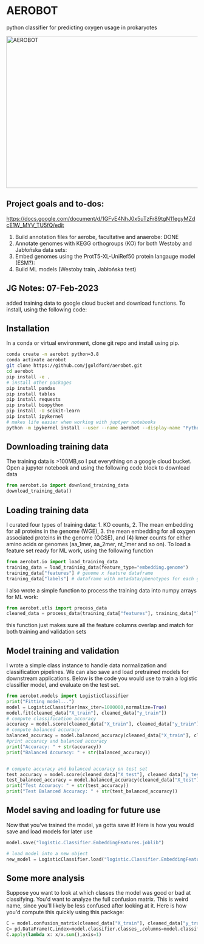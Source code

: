 # AEROBOT
python classifier for predicting oxygen usage in prokaryotes

<img src="https://cdn.discordapp.com/attachments/977537752591659008/1072408230862520420/JoshG_Ukiyo-e_style_drawing_of_a_cute_microbe_wearing_a_gas_mas_d5523523-2df3-42bd-b1b3-67d18237f331.png" alt="AEROBOT" title="AEROBOT" width="600" height="400" class="center">

## Project goals and to-dos:
https://docs.google.com/document/d/1GFvE4NhJ0x5uTzFr89tgN11egyMZdcE1W_MYV_TU5fQ/edit

1. Build annotation files for aerobe, facultative and anaerobe: DONE
2. Annotate genomes with KEGG orthogroups (KO) for both Westoby and Jabłońska data sets: 
3. Embed genomes using the ProtT5-XL-UniRef50 protein langauge model (ESM?): 
4. Build ML models (Westoby train, Jabłońska test)


## JG Notes: 07-Feb-2023
added training data to google cloud bucket and download functions. To install, using the following code:

## Installation

In a conda or virtual environment, clone git repo and install using pip.

```sh
conda create -n aerobot python=3.8
conda activate aerobot
git clone https://github.com/jgoldford/aerobot.git
cd aerobot
pip install -e .
# install other packages
pip install pandas
pip install tables
pip install requests
pip install biopython
pip install -U scikit-learn
pip install ipykernel
# makes life easier when working with juptyer notebooks
python -m ipykernel install --user --name aerobot --display-name "Python 3.8 (aerobot)"
```

## Downloading training data
The training data is >100MB,so I put everything on a google cloud bucket. Open a jupyter notebook and using the following code block to download data

```python
from aerobot.io import download_training_data
download_training_data()
```

## Loading training data
I curated four types of training data: 1. KO counts, 2. The mean embedding for all proteins in the genome (WGE), 3. the mean embedding for all oxygen associated proteins in the genome (OGSE), and (4) kmer counts for either amino acids or genomes (aa_1mer, aa_2mer, nt_1mer and so on). To load a feature set ready for ML work, using the following function

```python
from aerobot.io import load_training_data
training_data = load_training_data(feature_type="embedding.genome")
training_data["features"] # genome x feature dataframe
training_data["labels"] # dataframe with metadata/phenotypes for each genome
```

I also wrote a simple function to process the training data into numpy arrays for ML work:

```python
from aerobot.utls import process_data
cleaned_data = process_data(training_data["features"], training_data["labels"]["physiology"], validation_data["features"], validation_data["labels"]["physiology"])
```

this function just makes sure all the feature columns overlap and match for both training and validation sets

## Model training and validation
I wrote a simple class instance to handle data normalization and classification pipelines.  We can also save and load pretrained models for downstream applications.  Below is the code you would use to train a logistic classifier model, and evaluate on the test set.

```python
from aerobot.models import LogisticClassifier
print("Fitting model...")
model = LogisticClassifier(max_iter=1000000,normalize=True)
model.fit(cleaned_data["X_train"], cleaned_data["y_train"])
# compute classification accuracy
accuracy = model.score(cleaned_data["X_train"], cleaned_data["y_train"])
# compute balanced accuracy
balanced_accuracy = model.balanced_accuracy(cleaned_data["X_train"], cleaned_data["y_train"])
#print accuracy and balanced accuracy
print("Accuracy: " + str(accuracy))
print("Balanced Accuracy: " + str(balanced_accuracy))


# compute accuracy and balanced accuracy on test set
test_accuracy = model.score(cleaned_data["X_test"], cleaned_data["y_test"])
test_balanced_accuracy = model.balanced_accuracy(cleaned_data["X_test"], cleaned_data["y_test"])
print("Test Accuracy: " + str(test_accuracy))
print("Test Balanced Accuracy: " + str(test_balanced_accuracy))
```

## Model saving and loading for future use
Now that you've trained the model, ya gotta save it! Here is how you would save and load models for later use
```python
model.save("logistic.Classifier.EmbeddingFeatures.joblib")

# load model into a new object
new_model = LogisticClassifier.load("logistic.Classifier.EmbeddingFeatures.joblib")
```

## Some more analysis
Suppose you want to look at which classes the model was good or bad at classifying. You'd want to analyze the full confusion matrix.  This is weird name, since you'll likely be less confused after looking at it. Here is how you'd compute this quickly using this package:

```python
C = model.confusion_matrix(cleaned_data["X_train"], cleaned_data["y_train"])
C= pd.DataFrame(C,index=model.classifier.classes_,columns=model.classifier.classes_)
C.apply(lambda x: x/x.sum(),axis=1)
```
